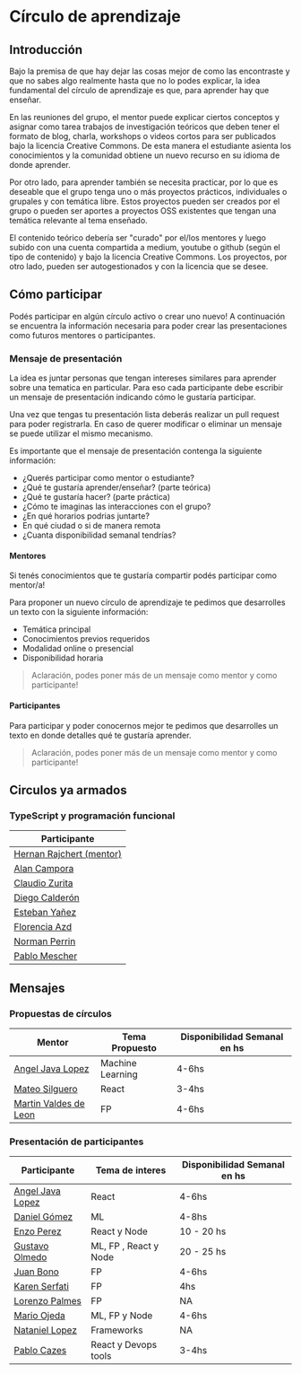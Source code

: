 # Círculo de aprendizaje
## Introducción
Bajo la premisa de que hay dejar las cosas mejor de como las encontraste y que no sabes algo realmente hasta que no lo podes explicar, la idea fundamental del círculo de aprendizaje es que, para aprender hay que enseñar.

En las reuniones del grupo, el mentor puede explicar ciertos conceptos y asignar como tarea trabajos de investigación teóricos que deben tener el formato de blog, charla, workshops o videos cortos para ser publicados bajo la licencia Creative Commons. De esta manera el estudiante asienta los conocimientos y la comunidad obtiene un nuevo recurso en su idioma de donde aprender.

Por otro lado, para aprender también se necesita practicar, por lo que es deseable que el grupo tenga uno o más proyectos prácticos, individuales o grupales y con temática libre. Estos proyectos pueden ser creados por el grupo o pueden ser aportes a proyectos OSS existentes que tengan una temática relevante al tema enseñado.

El contenido teórico debería ser "curado" por el/los mentores y luego subido con una cuenta compartida a medium, youtube o github (según el tipo de contenido) y bajo la licencia Creative Commons. Los proyectos, por otro lado, pueden ser autogestionados y con la licencia que se desee.

## Cómo participar
Podés participar en algún círculo activo o crear uno nuevo! A continuación se encuentra la información necesaria para poder crear las presentaciones como futuros mentores o participantes.

### Mensaje de presentación

La idea es juntar personas que tengan intereses similares para aprender sobre una tematica en particular. Para eso cada participante debe escribir un mensaje de presentación indicando cómo le gustaría participar.

Una vez que tengas tu presentación lista deberás realizar un pull request para poder registrarla. En caso de querer modificar o eliminar un mensaje se puede utilizar el mismo mecanismo.

Es importante que el mensaje de presentación contenga la siguiente información:
* ¿Querés participar como mentor o estudiante?
* ¿Qué te gustaría aprender/enseñar? (parte teórica)
* ¿Qué te gustaría hacer? (parte práctica)
* ¿Cómo te imaginas las interacciones con el grupo?
* ¿En qué horarios podrias juntarte?
* En qué ciudad o si de manera remota
* ¿Cuanta disponibilidad semanal tendrías?

#### Mentores
Si tenés conocimientos que te gustaría compartir podés participar como mentor/a! 

Para proponer un nuevo círculo de aprendizaje te pedimos que desarrolles un texto con la siguiente información:

* Temática principal
* Conocimientos previos requeridos
* Modalidad online o presencial
* Disponibilidad horaria 

> Aclaración, podes poner más de un mensaje como mentor y como participante!

#### Participantes

Para participar y poder conocernos mejor te pedimos que desarrolles un texto en donde detalles qué te gustaría aprender. 

> Aclaración, podes poner más de un mensaje como mentor y como participante!

## Circulos ya armados
### TypeScript y programación funcional
| Participante   |
| ------------- | 
| [Hernan Rajchert (mentor)](https://github.com/circulo-aprendizaje/organizacion/blob/master/mensajes/hernan_rajchert.md) |  
| [Alan Campora](https://github.com/circulo-aprendizaje/organizacion/blob/master/mensajes/alancampora.md)  |
| [Claudio Zurita](https://github.com/circulo-aprendizaje/organizacion/blob/master/mensajes/claudio_zurita.md)   |
| [Diego Calderón](https://github.com/circulo-aprendizaje/organizacion/blob/master/mensajes/diego_calderon.md) |
| [Esteban Yañez](https://github.com/circulo-aprendizaje/organizacion/blob/master/mensajes/teban.md) |
| [Florencia Azd](https://github.com/circulo-aprendizaje/organizacion/blob/master/mensajes/florencia-azd.md) | 
| [Norman Perrin](https://github.com/circulo-aprendizaje/organizacion/blob/master/mensajes/norman_perrin.md) | 
| [Pablo Mescher](https://github.com/circulo-aprendizaje/organizacion/blob/master/mensajes/pablo_mescher.md) | 

## Mensajes

### Propuestas de círculos
| Mentor  | Tema Propuesto | Disponibilidad Semanal en hs |
| ------------- | ------------- | ------------- |
| [Angel Java Lopez](https://github.com/circulo-aprendizaje/organizacion/blob/master/mensajes/ajlopez_mentor.md) | Machine Learning | 4-6hs |
| [Mateo Silguero](https://github.com/circulo-aprendizaje/organizacion/blob/master/mensajes/mateo-silguero_mentor.md) | React | 3-4hs |
| [Martin Valdes de Leon](https://github.com/circulo-aprendizaje/organizacion/blob/master/mensajes/martin_valdes_de_leon.md) | FP | 4-6hs |

### Presentación de participantes

| Participante  | Tema de interes | Disponibilidad Semanal en hs |
| ------------- | ------------- | ------------- |
| [Angel Java Lopez](https://github.com/circulo-aprendizaje/organizacion/blob/master/mensajes/ajlopez_aprendiz.md) | React | 4-6hs |
| [Daniel Gómez](https://github.com/circulo-aprendizaje/organizacion/blob/master/mensajes/daniel_gomez.md) | ML | 4-8hs |
| [Enzo Perez](https://github.com/circulo-aprendizaje/organizacion/blob/master/mensajes/enzoPerez.md) | React y Node | 10 - 20 hs |
| [Gustavo Olmedo](https://github.com/circulo-aprendizaje/organizacion/blob/master/mensajes/gustavo_olmedo.md) | ML, FP , React y Node | 20 - 25 hs |
| [Juan Bono](https://github.com/circulo-aprendizaje/organizacion/blob/master/mensajes/juanbono.md) | FP | 4-6hs |
| [Karen Serfati](https://github.com/circulo-aprendizaje/organizacion/blob/master/mensajes/keyserfati.md) | FP | 4hs |
| [Lorenzo Palmes](https://github.com/circulo-aprendizaje/organizacion/blob/master/mensajes/lpalmes.md) | FP | NA |
| [Mario Ojeda](https://github.com/circulo-aprendizaje/organizacion/blob/master/mensajes/mario_ojeda.md) | ML, FP y Node | 4-6hs |
| [Nataniel Lopez](https://github.com/circulo-aprendizaje/organizacion/blob/master/mensajes/nataniel_lopez.md) | Frameworks | NA |
| [Pablo Cazes](https://github.com/circulo-aprendizaje/organizacion/blob/master/mensajes/pablo_cazes.md) | React y Devops tools | 3-4hs |






